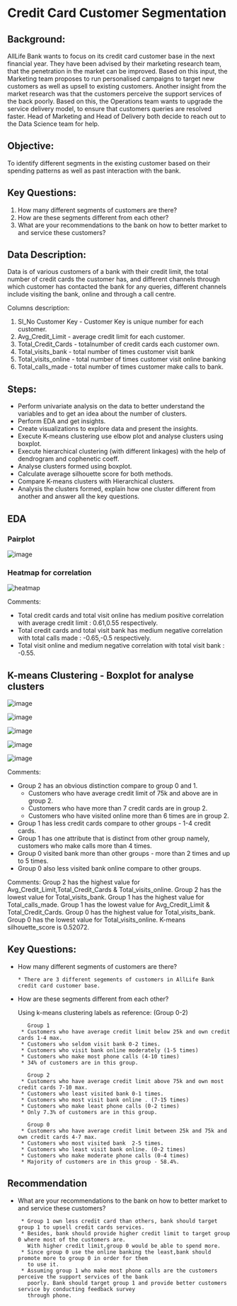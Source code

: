 # Credit Card Customer Segmentation

## Background: 
AllLife Bank wants to focus on its credit card customer base in the next financial year. They have been advised by their marketing research team, that the penetration in the market can be improved. Based on this input, the Marketing team proposes to run personalised campaigns to target new customers as well as upsell to existing customers. Another insight from the market research was that the customers perceive the support services of the back poorly. Based on this, the Operations team wants to upgrade the service delivery model, to ensure that customers queries are resolved faster. Head of Marketing and Head of Delivery both decide to reach out to the Data Science team for help.


## Objective: 
To identify different segments in the existing customer based on their spending patterns as well as past interaction with the bank.

## Key Questions:
1. How many different segments of customers are there?
2. How are these segments different from each other?
3. What are your recommendations to the bank on how to better market to and
service these customers? 


## Data Description:

Data is of various customers of a bank with their credit limit, the total number of credit cards the customer has, and different channels through which customer has contacted the bank for any queries, different channels include visiting the bank, online and through a call centre.

Columns description:
1. Sl_No Customer Key	- Customer Key is unique number for each customer. 
2. Avg_Credit_Limit	- average credit limit for each customer.
3. Total_Credit_Cards	- totalnumber of credit cards each customer own.
4. Total_visits_bank - total number of times customer visit bank
5. Total_visits_online	- total number of times customer visit online banking
6. Total_calls_made - total number of times customer make calls to bank.


## Steps:
* Perform univariate analysis on the data to better understand the variables and to get an idea about the number of clusters.
* Perform EDA and get insights. 
* Create visualizations to explore data and present the insights.  
* Execute K-means clustering use elbow plot and analyse clusters using boxplot.
* Execute hierarchical clustering (with different linkages) with the help of dendrogram and cophenetic coeff. 
* Analyse clusters formed using boxplot. 
* Calculate average silhouette score for both methods.  
* Compare K-means clusters with Hierarchical clusters. 
* Analysis the clusters formed, explain how one cluster different from another and answer all the key questions.  


## EDA

### Pairplot
![image](https://user-images.githubusercontent.com/69633814/102201348-41018f00-3ec6-11eb-9066-12279950deca.png)
### Heatmap for correlation
![heatmap](https://user-images.githubusercontent.com/69633814/102201244-1c0d1c00-3ec6-11eb-9e18-83d2ff0843d7.png)

Comments:
* Total credit cards and total visit online has medium positive correlation with average credit limit : 0.61,0.55 respectively.
* Total credit cards and total visit bank has medium negative correlation with total calls made : -0.65,-0.5 respectively.
* Total visit online and medium negative correlation with total visit bank : -0.55.

## K-means Clustering - Boxplot for analyse clusters 

![image](https://user-images.githubusercontent.com/69633814/102203070-68595b80-3ec8-11eb-9634-bd1e86d984d1.png)

![image](https://user-images.githubusercontent.com/69633814/102201659-b40b0580-3ec6-11eb-8dc1-1bf18b8730e9.png)

![image](https://user-images.githubusercontent.com/69633814/102201684-bb321380-3ec6-11eb-8c57-1499979b4d3d.png)

![image](https://user-images.githubusercontent.com/69633814/102201703-bff6c780-3ec6-11eb-9b27-6475abd7904d.png)

![image](https://user-images.githubusercontent.com/69633814/102201625-aa819d80-3ec6-11eb-82d3-25280d88fead.png)

Comments:
* Group 2 has an obvious distinction compare to group 0 and 1.
    * Customers who have average credit limit of 75k and above are in group 2.
    * Customers who have more than 7 credit cards are in group 2.
    * Customers who have visited online more than 6 times are in group 2.
* Group 1 has less credit cards compare to other groups - 1-4 credit cards.
* Group 1 has one attribute that is distinct from other group namely, customers who make calls more than 4 times.
* Group 0 visited bank more than other groups - more than 2 times and up to 5 times.
* Group 0 also less visited bank online compare to other groups.





Comments:
Group 2 has the highest value for Avg_Credit_Limit,Total_Credit_Cards & Total_visits_online.
Group 2 has the lowest value for Total_visits_bank.
Group 1 has the highest value for Total_calls_made.
Group 1 has the lowest value for Avg_Credit_Limit & Total_Credit_Cards.
Group 0 has the highest value for Total_visits_bank.
Group 0 has the lowest value for Total_visits_online.
K-means silhouette_score is 0.52072.


## Key Questions:
* How many different segments of customers are there?
         
      * There are 3 different segements of customers in AllLife Bank credit card customer base.   
     
     
* How are these segments different from each other?

    Using k-means clustering labels as reference: (Group 0-2) 
          
       
         Group 1
       * Customers who have average credit limit below 25k and own credit cards 1-4 max.
       * Customers who seldom visit bank 0-2 times.
       * Customers who visit bank online moderately (1-5 times)
       * Customers who make most phone calls (4-10 times)
       * 34% of customers are in this group.  
       
         Group 2
       * Customers who have average credit limit above 75k and own most credit cards 7-10 max.
       * Customers who least visited bank 0-1 times.
       * Customers who most visit bank online . (7-15 times)
       * Customers who make least phone calls (0-2 times)
       * Only 7.3% of customers are in this group. 
       
         Group 0
       * Customers who have average credit limit between 25k and 75k and own credit cards 4-7 max.
       * Customers who most visited bank  2-5 times.
       * Customers who least visit bank online. (0-2 times)
       * Customers who make moderate phone calls (0-4 times)
       * Majority of customers are in this group - 58.4%.

## Recommendation

* What are your recommendations to the bank on how to better market to and service these customers?

       * Group 1 own less credit card than others, bank should target group 1 to upsell credit cards services.
       * Besides, bank should provide higher credit limit to target group 0 where most of the customers are. 
         With higher credit limit,group 0 would be able to spend more.
       * Since group 0 use the online banking the least,bank should promote more to group 0 in order for them 
         to use it.
       * Assuming group 1 who make most phone calls are the customers perceive the support services of the bank 
         poorly. Bank should target group 1 and provide better customers service by conducting feedback survey 
         through phone.
